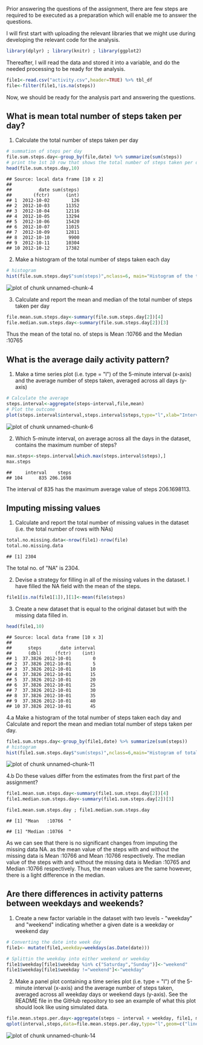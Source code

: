 Prior answering the questions of the assignment, there are few steps are required to be executed as a preparation which will enable me to answer the questions.

I will first start with uploading the relevant libraries that we might use during developing the relevant code for the analysis.


```r
library(dplyr) ; library(knitr) ; library(ggplot2)
```

Thereafter, I will read the data and stored it into a variable, and do the needed processing to be ready for the analysis.


```r
file1<-read.csv("activity.csv",header=TRUE) %>% tbl_df
file<-filter(file1,!is.na(steps))
```

Now, we should be ready for the analysis part and answering the questions.

## What is mean total number of steps taken per day?

1. Calculate the total number of steps taken per day


```r
# summation of steps per day
file.sum.steps.day<-group_by(file,date) %>% summarize(sum(steps))
# print the 1st 10 row that shows the total number of steps taken per day.
head(file.sum.steps.day,10)
```

```
## Source: local data frame [10 x 2]
## 
##          date sum(steps)
##        (fctr)      (int)
## 1  2012-10-02        126
## 2  2012-10-03      11352
## 3  2012-10-04      12116
## 4  2012-10-05      13294
## 5  2012-10-06      15420
## 6  2012-10-07      11015
## 7  2012-10-09      12811
## 8  2012-10-10       9900
## 9  2012-10-11      10304
## 10 2012-10-12      17382
```


2. Make a histogram of the total number of steps taken each day


```r
# histogram
hist(file.sum.steps.day$"sum(steps)",nclass=6, main="Histogram of the total number of steps per day", xlab="Total no. of steps")
```

![plot of chunk unnamed-chunk-4](figure/unnamed-chunk-4-1.png) 

3. Calculate and report the mean and median of the total number of steps taken per day


```r
file.mean.sum.steps.day<-summary(file.sum.steps.day[2])[4]
file.median.sum.steps.day<-summary(file.sum.steps.day[2])[3]
```

Thus the mean of the total no. of steps is Mean   :10766   and the Median :10765  


## What is the average daily activity pattern?

1. Make a time series plot (i.e. type = "l") of the 5-minute interval (x-axis) and the average number of steps taken, averaged across all days (y-axis)


```r
# Calculate the average 
steps.interval<-aggregate(steps~interval,file,mean)
# Plot the outcome
plot(steps.interval$interval,steps.interval$steps,type="l",xlab="Interval",ylab="Avg.no. of Steps", main="Avg of steps accross all days")
```

![plot of chunk unnamed-chunk-6](figure/unnamed-chunk-6-1.png) 


2. Which 5-minute interval, on average across all the days in the dataset, contains the maximum number of steps?


```r
max.steps<-steps.interval[which.max(steps.interval$steps),]
max.steps
```

```
##     interval    steps
## 104      835 206.1698
```

The interval of 835 has the maximum average value of steps 206.1698113.

## Imputing missing values

1. Calculate and report the total number of missing values in the dataset (i.e. the total number of rows with NAs)


```r
total.no.missing.data<-nrow(file1)-nrow(file)
total.no.missing.data
```

```
## [1] 2304
```

The total no. of "NA" is 2304.


2. Devise a strategy for filling in all of the missing values in the dataset. I have filled the NA field with the mean of the steps. 


```r
file1[is.na(file1[1]),][1]<-mean(file$steps)
```


3. Create a new dataset that is equal to the original dataset but with the missing data filled in.


```r
head(file1,10)
```

```
## Source: local data frame [10 x 3]
## 
##      steps       date interval
##      (dbl)     (fctr)    (int)
## 1  37.3826 2012-10-01        0
## 2  37.3826 2012-10-01        5
## 3  37.3826 2012-10-01       10
## 4  37.3826 2012-10-01       15
## 5  37.3826 2012-10-01       20
## 6  37.3826 2012-10-01       25
## 7  37.3826 2012-10-01       30
## 8  37.3826 2012-10-01       35
## 9  37.3826 2012-10-01       40
## 10 37.3826 2012-10-01       45
```


4.a Make a histogram of the total number of steps taken each day and Calculate and report the mean and median total number of steps taken per day. 


```r
file1.sum.steps.day<-group_by(file1,date) %>% summarize(sum(steps))
# histogram
hist(file1.sum.steps.day$"sum(steps)",nclass=6,main="Histogram of total number of steps per day with replaced NA with the mean", xlab="Total no. of steps per day")
```

![plot of chunk unnamed-chunk-11](figure/unnamed-chunk-11-1.png) 


4.b Do these values differ from the estimates from the first part of the assignment? 


```r
file1.mean.sum.steps.day<-summary(file1.sum.steps.day[2])[4]
file1.median.sum.steps.day<-summary(file1.sum.steps.day[2])[3]

file1.mean.sum.steps.day ; file1.median.sum.steps.day
```

```
## [1] "Mean   :10766  "
```

```
## [1] "Median :10766  "
```

As we can see that there is no significant changes from imputing the missing data NA. as the mean value of the steps with and without the missing data is Mean   :10766   and Mean   :10766   respectively. The median value of the steps with and without the missing data is Median :10765   and Median :10766   respectively. Thus, the mean values are the same however, there is a light difference in the median.

## Are there differences in activity patterns between weekdays and weekends?

1. Create a new factor variable in the dataset with two levels - "weekday" and "weekend" indicating whether a given date is a weekday or weekend day


```r
# Converting the date into week day
file1<- mutate(file1,weekday=weekdays(as.Date(date)))

# Splittin the weekday into either weekend or weekday
file1$weekday[file1$weekday %in% c("Saturday","Sunday")]<-"weekend"
file1$weekday[file1$weekday !="weekend"]<-"weekday"
```

2. Make a panel plot containing a time series plot (i.e. type = "l") of the 5-minute interval (x-axis) and the average number of steps taken, averaged across all weekday days or weekend days (y-axis). See the README file in the GitHub repository to see an example of what this plot should look like using simulated data.


```r
file.mean.steps.per.day<-aggregate(steps ~ interval + weekday, file1, mean)
qplot(interval,steps,data=file.mean.steps.per.day,type="l",geom=c("line"),xlab="Interval", ylab="Number of steps")+facet_wrap(~ weekday,ncol=1)
```

![plot of chunk unnamed-chunk-14](figure/unnamed-chunk-14-1.png) 


